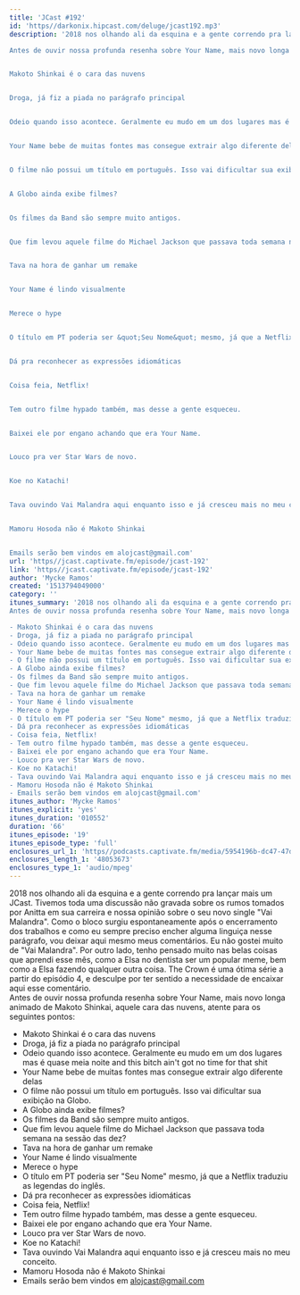 ```yaml
---
title: 'JCast #192'
id: 'https//darkonix.hipcast.com/deluge/jcast192.mp3'
description: '2018 nos olhando ali da esquina e a gente correndo pra lançar mais um JCast. Tivemos toda uma discussão não gravada sobre os rumos tomados por Anitta em sua carreira e nossa opinião sobre o seu novo single &quot;Vai Malandra&quot;. Como o bloco surgiu espontaneamente após o encerramento dos trabalhos e como eu sempre preciso encher alguma linguiça nesse parágrafo, vou deixar aqui mesmo meus comentários. Eu não gostei muito de &quot;Vai Malandra&quot;. Por outro lado, tenho pensado muito nas belas coisas que aprendi esse mês, como a Elsa no dentista ser um popular meme, bem como a Elsa fazendo qualquer outra coisa. The Crown é uma ótima série a partir do episódio 4, e desculpe por ter sentido a necessidade de encaixar aqui esse comentário.

Antes de ouvir nossa profunda resenha sobre Your Name, mais novo longa animado de Makoto Shinkai, aquele cara das nuvens, atente para os seguintes pontos


Makoto Shinkai é o cara das nuvens


Droga, já fiz a piada no parágrafo principal


Odeio quando isso acontece. Geralmente eu mudo em um dos lugares mas é quase meia noite and this bitch aint got no time for that shit


Your Name bebe de muitas fontes mas consegue extrair algo diferente delas


O filme não possui um título em português. Isso vai dificultar sua exibição na Globo.


A Globo ainda exibe filmes?


Os filmes da Band são sempre muito antigos.


Que fim levou aquele filme do Michael Jackson que passava toda semana na sessão das dez?


Tava na hora de ganhar um remake


Your Name é lindo visualmente


Merece o hype


O título em PT poderia ser &quot;Seu Nome&quot; mesmo, já que a Netflix traduziu as legendas do inglês.


Dá pra reconhecer as expressões idiomáticas


Coisa feia, Netflix!


Tem outro filme hypado também, mas desse a gente esqueceu.


Baixei ele por engano achando que era Your Name.


Louco pra ver Star Wars de novo.


Koe no Katachi!


Tava ouvindo Vai Malandra aqui enquanto isso e já cresceu mais no meu conceito.


Mamoru Hosoda não é Makoto Shinkai


Emails serão bem vindos em alojcast@gmail.com'
url: 'https//jcast.captivate.fm/episode/jcast-192'
link: 'https//jcast.captivate.fm/episode/jcast-192'
author: 'Mycke Ramos'
created: '1513794049000'
category: ''
itunes_summary: '2018 nos olhando ali da esquina e a gente correndo pra lançar mais um JCast. Tivemos toda uma discussão não gravada sobre os rumos tomados por Anitta em sua carreira e nossa opinião sobre o seu novo single "Vai Malandra". Como o bloco surgiu espontaneamente após o encerramento dos trabalhos e como eu sempre preciso encher alguma linguiça nesse parágrafo, vou deixar aqui mesmo meus comentários. Eu não gostei muito de "Vai Malandra". Por outro lado, tenho pensado muito nas belas coisas que aprendi esse mês, como a Elsa no dentista ser um popular meme, bem como a Elsa fazendo qualquer outra coisa. The Crown é uma ótima série a partir do episódio 4, e desculpe por ter sentido a necessidade de encaixar aqui esse comentário. 
Antes de ouvir nossa profunda resenha sobre Your Name, mais novo longa animado de Makoto Shinkai, aquele cara das nuvens, atente para os seguintes pontos 

- Makoto Shinkai é o cara das nuvens
- Droga, já fiz a piada no parágrafo principal
- Odeio quando isso acontece. Geralmente eu mudo em um dos lugares mas é quase meia noite and this bitch aint got no time for that shit 
- Your Name bebe de muitas fontes mas consegue extrair algo diferente delas
- O filme não possui um título em português. Isso vai dificultar sua exibição na Globo. 
- A Globo ainda exibe filmes? 
- Os filmes da Band são sempre muito antigos. 
- Que fim levou aquele filme do Michael Jackson que passava toda semana na sessão das dez? 
- Tava na hora de ganhar um remake 
- Your Name é lindo visualmente 
- Merece o hype 
- O título em PT poderia ser "Seu Nome" mesmo, já que a Netflix traduziu as legendas do inglês. 
- Dá pra reconhecer as expressões idiomáticas
- Coisa feia, Netflix! 
- Tem outro filme hypado também, mas desse a gente esqueceu. 
- Baixei ele por engano achando que era Your Name. 
- Louco pra ver Star Wars de novo. 
- Koe no Katachi! 
- Tava ouvindo Vai Malandra aqui enquanto isso e já cresceu mais no meu conceito. 
- Mamoru Hosoda não é Makoto Shinkai
- Emails serão bem vindos em alojcast@gmail.com'
itunes_author: 'Mycke Ramos'
itunes_explicit: 'yes'
itunes_duration: '010552'
duration: '66'
itunes_episode: '19'
itunes_episode_type: 'full'
enclosures_url_1: 'https//podcasts.captivate.fm/media/5954196b-dc47-47d3-a0db-5647e7d07239/jcast192_tc.mp3'
enclosures_length_1: '48053673'
enclosures_type_1: 'audio/mpeg'
---
```

2018 nos olhando ali da esquina e a gente correndo pra lançar mais um JCast. Tivemos toda uma discussão não gravada sobre os rumos tomados por Anitta em sua carreira e nossa opinião sobre o seu novo single "Vai Malandra". Como o bloco surgiu espontaneamente após o encerramento dos trabalhos e como eu sempre preciso encher alguma linguiça nesse parágrafo, vou deixar aqui mesmo meus comentários. Eu não gostei muito de "Vai Malandra". Por outro lado, tenho pensado muito nas belas coisas que aprendi esse mês, como a Elsa no dentista ser um popular meme, bem como a Elsa fazendo qualquer outra coisa. The Crown é uma ótima série a partir do episódio 4, e desculpe por ter sentido a necessidade de encaixar aqui esse comentário.  
Antes de ouvir nossa profunda resenha sobre Your Name, mais novo longa animado de Makoto Shinkai, aquele cara das nuvens, atente para os seguintes pontos:

*   Makoto Shinkai é o cara das nuvens
*   Droga, já fiz a piada no parágrafo principal
*   Odeio quando isso acontece. Geralmente eu mudo em um dos lugares mas é quase meia noite and this bitch ain't got no time for that shit
*   Your Name bebe de muitas fontes mas consegue extrair algo diferente delas
*   O filme não possui um título em português. Isso vai dificultar sua exibição na Globo.
*   A Globo ainda exibe filmes?
*   Os filmes da Band são sempre muito antigos.
*   Que fim levou aquele filme do Michael Jackson que passava toda semana na sessão das dez?
*   Tava na hora de ganhar um remake
*   Your Name é lindo visualmente
*   Merece o hype
*   O título em PT poderia ser "Seu Nome" mesmo, já que a Netflix traduziu as legendas do inglês.
*   Dá pra reconhecer as expressões idiomáticas
*   Coisa feia, Netflix!
*   Tem outro filme hypado também, mas desse a gente esqueceu.
*   Baixei ele por engano achando que era Your Name.
*   Louco pra ver Star Wars de novo.
*   Koe no Katachi!
*   Tava ouvindo Vai Malandra aqui enquanto isso e já cresceu mais no meu conceito.
*   Mamoru Hosoda não é Makoto Shinkai
*   Emails serão bem vindos em alojcast@gmail.com
